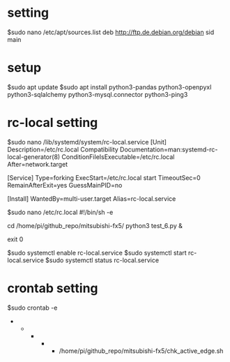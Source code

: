 # setting
$sudo nano /etc/apt/sources.list
    deb http://ftp.de.debian.org/debian sid main 

# setup
$sudo apt update
$sudo apt install python3-pandas python3-openpyxl python3-sqlalchemy python3-mysql.connector python3-ping3

# rc-local setting
$sudo nano /lib/systemd/system/rc-local.service
[Unit]
Description=/etc/rc.local Compatibility
Documentation=man:systemd-rc-local-generator(8)
ConditionFileIsExecutable=/etc/rc.local
After=network.target

[Service]
Type=forking
ExecStart=/etc/rc.local start
TimeoutSec=0
RemainAfterExit=yes
GuessMainPID=no

[Install]
WantedBy=multi-user.target
Alias=rc-local.service

$sudo nano /etc/rc.local
#!/bin/sh -e

cd /home/pi/github_repo/mitsubishi-fx5/
python3 test_6.py &

exit 0

$sudo systemctl enable rc-local.service
$sudo systemctl start rc-local.service
$sudo systemctl status rc-local.service

# crontab setting
$sudo crontab -e
* * * * *  /home/pi/github_repo/mitsubishi-fx5/chk_active_edge.sh
